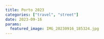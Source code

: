 ```yaml
---
title: Porto 2023
categories: ["travel", "street"]
date: 2023-09-16
params:
  featured_image: IMG_20230916_185324.jpg
---
```

